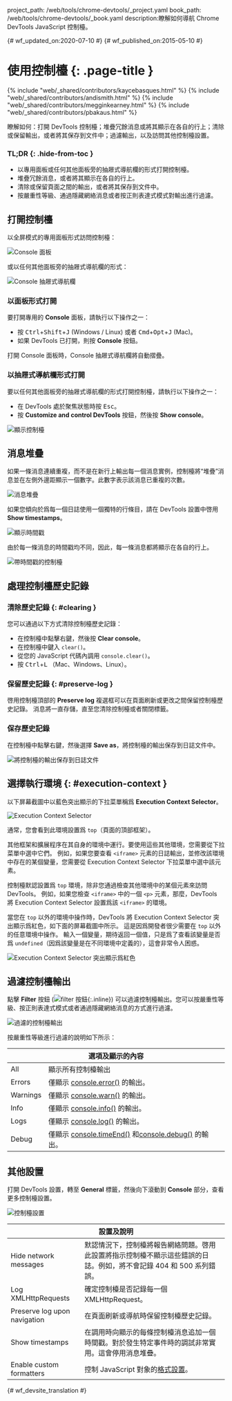 project_path: /web/tools/chrome-devtools/_project.yaml
book_path: /web/tools/chrome-devtools/_book.yaml
description:瞭解如何導航 Chrome DevTools JavaScript 控制檯。

{# wf_updated_on:2020-07-10 #}
{# wf_published_on:2015-05-10 #}

# 使用控制檯 {: .page-title }

{% include "web/_shared/contributors/kaycebasques.html" %}
{% include "web/_shared/contributors/andismith.html" %}
{% include "web/_shared/contributors/megginkearney.html" %}
{% include "web/_shared/contributors/pbakaus.html" %}

瞭解如何：打開 DevTools 控制檯；堆疊冗餘消息或將其顯示在各自的行上；清除或保留輸出，或者將其保存到文件中；過濾輸出，以及訪問其他控制檯設置。




### TL;DR {: .hide-from-toc }
- 以專用面板或任何其他面板旁的抽屜式導航欄的形式打開控制檯。
- 堆疊冗餘消息，或者將其顯示在各自的行上。
- 清除或保留頁面之間的輸出，或者將其保存到文件中。
- 按嚴重性等級、通過隱藏網絡消息或者按正則表達式模式對輸出進行過濾。

## 打開控制檯

以全屏模式的專用面板形式訪問控制檯：

![Console 面板](images/console-panel.png)

或以任何其他面板旁的抽屜式導航欄的形式：

![Console 抽屜式導航欄](images/console-drawer.png)

### 以面板形式打開

要打開專用的 **Console** 面板，請執行以下操作之一：

* 按 <kbd>Ctrl</kbd>+<kbd>Shift</kbd>+<kbd>J</kbd> (Windows / Linux) 或者 <kbd>Cmd</kbd>+<kbd>Opt</kbd>+<kbd class="kbd">J</kbd> (Mac)。
* 如果 DevTools 已打開，則按 **Console** 按鈕。

打開 Console 面板時，Console 抽屜式導航欄將自動摺疊。

### 以抽屜式導航欄形式打開

要以任何其他面板旁的抽屜式導航欄的形式打開控制檯，請執行以下操作之一：

* 在 DevTools 處於聚焦狀態時按 <kbd>Esc</kbd>。
* 按 **Customize and control DevTools** 按鈕，然後按 **Show console**。


![顯示控制檯](images/show-console.png)

## 消息堆疊

如果一條消息連續重複，而不是在新行上輸出每一個消息實例，控制檯將“堆疊”消息並在左側外邊距顯示一個數字。此數字表示該消息已重複的次數。


![消息堆疊](images/message-stacking.png)

如果您傾向於爲每一個日誌使用一個獨特的行條目，請在 DevTools 設置中啓用 **Show timestamps**。


![顯示時間戳](images/show-timestamps.png)

由於每一條消息的時間戳均不同，因此，每一條消息都將顯示在各自的行上。


![帶時間戳的控制檯](images/timestamped-console.png)

## 處理控制檯歷史記錄

### 清除歷史記錄 {: #clearing }

您可以通過以下方式清除控制檯歷史記錄：

* 在控制檯中點擊右鍵，然後按 **Clear console**。
* 在控制檯中鍵入 `clear()`。
* 從您的 JavaScript 代碼內調用 `console.clear()`。
* 按 <kbd class="kbd">Ctrl</kbd>+<kbd class="kbd">L</kbd> （Mac、Windows、Linux）。


### 保留歷史記錄 {: #preserve-log }

啓用控制檯頂部的 **Preserve log** 複選框可以在頁面刷新或更改之間保留控制檯歷史記錄。
消息將一直存儲，直至您清除控制檯或者關閉標籤。


### 保存歷史記錄

在控制檯中點擊右鍵，然後選擇 **Save as**，將控制檯的輸出保存到日誌文件中。


![將控制檯的輸出保存到日誌文件](images/console-save-as.png)

## 選擇執行環境 {: #execution-context }

以下屏幕截圖中以藍色突出顯示的下拉菜單稱爲 **Execution Context Selector**。


![Execution Context Selector](images/execution-context-selector.png)

通常，您會看到此環境設置爲 `top`（頁面的頂部框架）。

其他框架和擴展程序在其自身的環境中運行。要使用這些其他環境，您需要從下拉菜單中選中它們。
例如，如果您要查看 `<iframe>` 元素的日誌輸出，並修改該環境中存在的某個變量，您需要從 Execution Context Selector 下拉菜單中選中該元素。




控制檯默認設置爲 `top` 環境，除非您通過檢查其他環境中的某個元素來訪問 DevTools。
例如，如果您檢查 `<iframe>` 中的一個 `<p>` 元素，那麼，DevTools 將 Execution Context Selector 設置爲該 `<iframe>` 的環境。



當您在 `top` 以外的環境中操作時，DevTools 將 Execution Context Selector 突出顯示爲紅色，如下面的屏幕截圖中所示。
這是因爲開發者很少需要在 `top` 以外的任意環境中操作。
輸入一個變量，期待返回一個值，只是爲了查看該變量是否爲 `undefined`（因爲該變量是在不同環境中定義的），這會非常令人困惑。



![Execution Context Selector 突出顯示爲紅色](images/non-top-context.png)

## 過濾控制檯輸出

點擊 **Filter** 按鈕 
(![filter 按鈕](images/filter-button.png){:.inline})
可以過濾控制檯輸出。您可以按嚴重性等級、按正則表達式模式或者通過隱藏網絡消息的方式進行過濾。


![過濾的控制檯輸出](images/filtered-console.png)

按嚴重性等級進行過濾的說明如下所示：

<table class="responsive">
  <thead>
     <tr>
      <th colspan="2">選項及顯示的內容</th>
    </tr>   
  </thead>
  <tbody>
  <tr>
    <td>All</td>
    <td>顯示所有控制檯輸出</td>
  </tr>
  <tr>
    <td>Errors</td>
    <td>僅顯示 <a href="/web/tools/chrome-devtools/debug/console/console-reference#consoleerrorobject--object-">console.error()</a> 的輸出。</td>
  </tr>
  <tr>
    <td>Warnings</td>
    <td>僅顯示 <a href="/web/tools/chrome-devtools/debug/console/console-reference#consolewarnobject--object-">console.warn()</a> 的輸出。</td>
  </tr>
  <tr>
    <td>Info</td>
    <td>僅顯示 <a href="/web/tools/chrome-devtools/debug/console/console-reference#consoleinfoobject--object-">console.info()</a> 的輸出。</td>
  </tr>
  <tr>
    <td>Logs</td>
    <td>僅顯示 <a href="/web/tools/chrome-devtools/debug/console/console-reference#consolelogobject--object-">console.log()</a> 的輸出。</td>
  </tr>
  <tr>
    <td>Debug</td>
    <td>僅顯示 <a href="/web/tools/chrome-devtools/debug/console/console-reference#consoletimeendlabel">console.timeEnd()</a> 和<a href="/web/tools/chrome-devtools/debug/console/console-reference#consoledebugobject--object-">console.debug()</a> 的輸出。</td>
  </tr>
  </tbody>
</table>

## 其他設置

打開 DevTools 設置，轉至 **General** 標籤，然後向下滾動到 **Console** 部分，查看更多控制檯設置。


![控制檯設置](images/console-settings.png)

<table class="responsive">
  <thead>
     <tr>
      <th colspan="2">設置及說明</th>
    </tr>   
  </thead>
  <tbody>
  <tr>
    <td>Hide network messages</td>
    <td>默認情況下，控制檯將報告網絡問題。啓用此設置將指示控制檯不顯示這些錯誤的日誌。例如，將不會記錄 404 和 500 系列錯誤。</td>
  </tr>
  <tr>
    <td>Log XMLHttpRequests</td>
    <td>確定控制檯是否記錄每一個 XMLHttpRequest。</td>
  </tr>
  <tr>
    <td>Preserve log upon navigation</td>
    <td>在頁面刷新或導航時保留控制檯歷史記錄。</td>
  </tr>
  <tr>
    <td>Show timestamps</td>
    <td>在調用時向顯示的每條控制檯消息追加一個時間戳。對於發生特定事件時的調試非常實用。這會停用消息堆疊。</td>
  </tr>
  <tr>
    <td>Enable custom formatters</td>
    <td>控制 JavaScript 對象的<a href="https://docs.google.com/document/d/1FTascZXT9cxfetuPRT2eXPQKXui4nWFivUnS_335T3U/preview">格式設置</a>。</td>
  </tr>
  </tbody>
</table>


{# wf_devsite_translation #}
